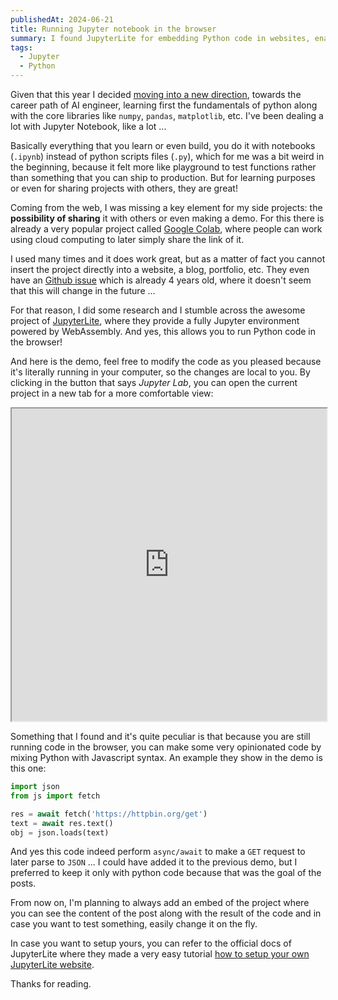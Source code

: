 ```yaml
---
publishedAt: 2024-06-21
title: Running Jupyter notebook in the browser
summary: I found JupyterLite for embedding Python code in websites, enabling easy sharing and local execution.
tags:
  - Jupyter
  - Python
---
```


Given that this year I decided [moving into a new direction](/blog/going-into-a-new-direction/), towards the career path of AI engineer, learning first the fundamentals of python along with the core libraries like `numpy`, `pandas`, `matplotlib`, etc. I've been dealing a lot with Jupyter Notebook, like a lot ...

Basically everything that you learn or even build, you do it with notebooks (`.ipynb`) instead of python scripts files (`.py`), which for me was a bit weird in the beginning, because it felt more like playground to test functions rather than something that you can ship to production. But for learning purposes or even for sharing projects with others, they are great!

Coming from the web, I was missing a key element for my side projects: the **possibility of sharing** it with others or even making a demo. For this there is already a very popular project called [Google Colab](https://colab.google/), where people can work using cloud computing to later simply share the link of it.

I used many times and it does work great, but as a matter of fact you cannot insert the project directly into a website, a blog, portfolio, etc. They even have an [Github issue](https://github.com/googlecolab/colabtools/issues/1225) which is already 4 years old, where it doesn't seem that this will change in the future ...

For that reason, I did some research and I stumble across the awesome project of [JupyterLite](https://jupyterlite.readthedocs.io/), where they provide a fully Jupyter environment powered by WebAssembly. And yes, this allows you to run Python code in the browser!

And here is the demo, feel free to modify the code as you pleased because it's literally running in your computer, so the changes are local to you. By clicking in the button that says _Jupyter Lab_, you can open the current project in a new tab for a more comfortable view:

<iframe
  loading="lazy"
  title="Demo of jupyter notebook in the browser"
  src="https://emasuriano.github.io/jupyterlite/notebooks/index.html?path=demo.ipynb"
  width="100%"
  height="500px"
>
</iframe>

Something that I found and it's quite peculiar is that because you are still running code in the browser, you can make some very opinionated code by mixing Python with Javascript syntax. An example they show in the demo is this one:

```python
import json
from js import fetch

res = await fetch('https://httpbin.org/get')
text = await res.text()
obj = json.loads(text)
```

And yes this code indeed perform `async/await` to make a `GET` request to later parse to `JSON` ... I could have added it to the previous demo, but I preferred to keep it only with python code because that was the goal of the posts.

From now on, I'm planning to always add an embed of the project where you can see the content of the post along with the result of the code and in case you want to test something, easily change it on the fly.

In case you want to setup yours, you can refer to the official docs of JupyterLite where they made a very easy tutorial [how to setup your own JupyterLite website](https://jupyterlite.readthedocs.io/en/latest/quickstart/deploy.html).

Thanks for reading.
